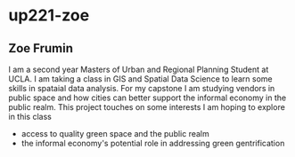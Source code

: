 # up221-zoe
## Zoe Frumin
I am a second year Masters of Urban and Regional Planning Student at UCLA. I am taking a class in GIS and Spatial Data Science to learn some skills in spataial data analysis. For my capstone I am studying vendors in public space and how cities can better support the informal economy in the public realm. This project touches on some interests I am hoping to explore in this class
- access to quality green space and the public realm
- the informal economy's potential role in addressing green gentrification


